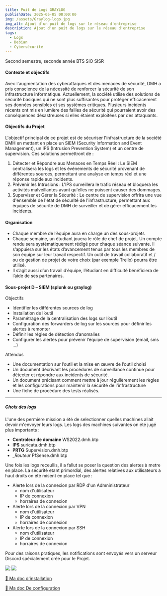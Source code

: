 ```yaml
---
title: Puit de Logs GRAYLOG
publishDate: 2025-05-05 00:00:00
img: /assets/Graylog-logo.jpg
img_alt: Ajout d'un puit de logs sur le réseau d'entreprise
description: Ajout d'un puit de logs sur le réseau d'entreprise
tags:
  - Logs
  - Debian
  - Cybersécurité
---
```

Second semestre, seconde année BTS SIO SISR

#### Contexte et objectifs
Avec l'augmentation des cyberattaques et des menaces de sécurité, DMH a pris conscience
de la nécessité de renforcer la sécurité de son infrastructure informatique. Actuellement, la
société utilise des solutions de sécurité basiques qui ne sont plus suffisantes pour protéger
efficacement ses données sensibles et ses systèmes critiques. Plusieurs incidents récents ont
mis en lumière des failles de sécurité qui pourraient avoir des conséquences désastreuses si
elles étaient exploitées par des attaquants.

#### Objectifs du Projet
L'objectif principal de ce projet est de sécuriser l'infrastructure de la société DMH en mettant
en place un SIEM (Security Information and Event Management), un IPS (Intrusion Prevention
System) et un centre de supervision. Ces solutions permettront de :
1. Détecter et Répondre aux Menaces en Temps Réel : Le SIEM centralisera les logs et
les événements de sécurité provenant de différentes sources, permettant une analyse
en temps réel et une réponse rapide aux incidents.
2. Prévenir les Intrusions : L'IPS surveillera le trafic réseau et bloquera les activités
malveillantes avant qu'elles ne puissent causer des dommages.
3. Superviser et Gérer la Sécurité : Le centre de supervision offrira une vue d'ensemble
de l'état de sécurité de l'infrastructure, permettant aux équipes de sécurité de DMH de
surveiller et de gérer efficacement les incidents.

#### Organisation
- Chaque membre de l’équipe aura en charge un des sous-projets
- Chaque semaine, un étudiant jouera le rôle de chef de projet. Un compte rendu sera
systématiquement rédigé pour chaque séance suivante. Il s’appuiera sur les états
d’avancement tenus par tous les membres de son équipe sur leur travail respectif. Un
outil de travail collaboratif et / ou de gestion de projet de votre choix (par exemple
Trello) pourra être utilisé.
- Il s’agit aussi d’un travail d’équipe, l’étudiant en difficulté bénéficiera de l’aide de ses
partenaires.

#### Sous-projet D – SIEM (splunk ou graylog)
Objectifs
- Identifier les différentes sources de log
- Installation de l’outil
- Paramétrage de la centralisation des logs sur l’outil
- Configuration des forwarders de log sur les sources pour définir les alertes à remonter
- Définir les règles de détection d’anomalies
- Configurer les alertes pour prévenir l’équipe de supervision (email, sms ...)

Attendus
- Une documentation sur l’outil et la mise en œuvre de l’outil choisi
- Un document décrivant les procédures de surveillance continue pour détecter et répondre
aux incidents de sécurité.
- Un document précisant comment mettre à jour régulièrement les règles et les
configurations pour maintenir la sécurité de l'infrastructure
- Une fiche de procédure des tests réalisés.

--- 

##### Choix des logs 

L'une des permière mission a été de selectionner quelles machines allait devoir m'envoyer leurs logs. Les logs des machines suivantes on été jugé plus importants : 
- __Controleur de domaine__ WS2022.dmh.btp
- __IPS__ suricata.dmh.btp
- __PRTG__ Supervision.dmh.btp
- __Routeur_ PfSense.dmh.btp

Une fois les logs receullis, il a fallut se poser la question des alertes à metre en place. 
La sécurité etant primordial, des alertes relatives aux utilisateurs a haut droits on été misent en place tel que : 
 - Alerte lors de la connexion par RDP d'un Admninistrateur
    - nom d'utilisateur 
    - IP de connexion
    - horraires de connexion 
 - Alerte lors de la connexion par VPN 
    - nom d'utilisateur 
    - IP de connexion
    - horraires de connexion 
 - Alerte lors de la connexion par SSH 
     - nom d'utilisateur 
     - IP de connexion
     - horraires de connexion

Pour des raisons pratiques, les notifications sont envoyés vers un serveur Discord spécialement créé pour le Projet. 

![](/assets/livrables/notif.png) 
![](/assets/livrables/notif2.png) 

[📄 Ma doc d'installation](/assets/livrables/GL-install.pdf)

[📄 Ma doc De configuration](/assets/livrables/GL-config.pdf)